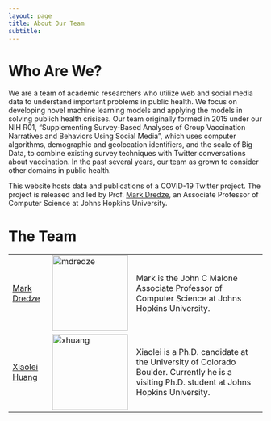 ```yaml
---
layout: page
title: About Our Team
subtitle: 
---
```


# Who Are We?

We are a team of academic researchers who utilize web and social media data to understand important problems in public health. We focus on developing novel machine learning models and applying the models in solving publich health crisises. Our team originally formed in 2015 under our NIH R01, “Supplementing Survey-Based Analyses of Group Vaccination Narratives and Behaviors Using Social Media”, which uses computer algorithms, demographic and geolocation identifiers, and the scale of Big Data, to combine existing survey techniques with Twitter conversations about vaccination. In the past several years, our team as grown to consider other domains in public health.

This website hosts data and publications of a COVID-19 Twitter project. The project is released and led by Prof. [Mark Dredze](https://www.cs.jhu.edu/~mdredze/), an Associate Professor of Computer Science at Johns Hopkins University. 

# The Team

<table border="0">
    <tr>
        <td><a href='https://www.cs.jhu.edu/~mdredze' target="_blank"> Mark Dredze </a></td>
        <td> <img src="http://www.cs.jhu.edu/~mdredze/wp-content/uploads/2018/01/dredze_headshot.jpg" alt="mdredze" width="150"/> </td>
        <td> Mark is the John C Malone Associate Professor of Computer Science at Johns Hopkins University. </td>
    </tr>
    <tr>
        <td><a href='https://sites.google.com/site/xiaoleiedu/' target="_blank"> Xiaolei Huang </a></td> 
        <td> <img src="{{ site.url }}/img/avatar-icon.png" alt="xhuang" width="150"/> </td>
        <td> Xiaolei is a Ph.D. candidate at the University of Colorado Boulder. Currently he is a visiting Ph.D. student at Johns Hopkins University. </td>
    </tr>
</table>
